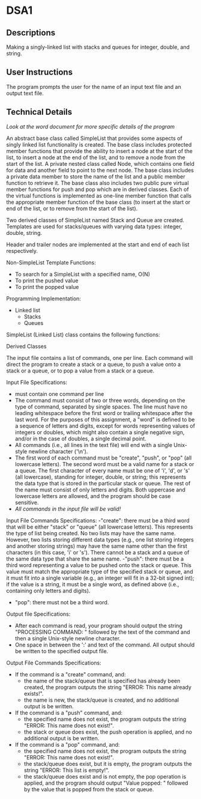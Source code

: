 # DSA1

Descriptions
-
Making a singly-linked list with stacks and queues for integer, double, and string.


User Instructions
-
The program prompts the user for the name of an input text file and an output text file. 

Technical Details
-
*Look at the word document for more specific details of the program*

An abstract base class called SimpleList that provides some aspects of singly linked list functionality is created. The base class includes protected member functions that provide the ability to insert a node at the start of the list, to insert a node at the end of the list, and to remove a node from the start of the list. A private nested class called Node, which contains one field for data and another field to point to the next node.  The base class includes a private data member to store the name of the list and a public member function to retrieve it. The base class also includes two public pure virtual member functions for push and pop which are in derived classes. Each of the virtual functions is implemented as one-line member function that calls the appropriate member function of the base class (to insert at the start or end of the list, or to remove from the start of the list).

Two derived classes of SimpleList named Stack and Queue are created. Templates are used for stacks/queues with varying data types: integer, double, string.

Header and trailer nodes are implemented at the start and end of each list respectively.

Non-SimpleList Template Functions:
- To search for a SimpleList with a specified name, O(N)
- To print the pushed value
- To print the popped value 


Programming Implementation:
- Linked list
  - Stacks
  - Queues
  
SimpleList (Linked List) class contains the following functions:

Derived Classes

The input file contains a list of commands, one per line. Each command will direct the program to create a stack or a queue, to push a value onto a stack or a queue, or to pop a value from a stack or a queue.

Input File Specifications:
- must contain one command per line
- The command must consist of two or three words, depending on the type of command, separated by single spaces. The line must have no leading whitespace before the first word or trailing whitespace after the last word. For the purposes of this assignment, a "word" is defined to be a sequence of letters and digits, except for words representing values of integers or doubles, which might also contain a single negative sign, and/or in the case of doubles, a single decimal point.
-  All commands (i.e., all lines in the text file) will end with a single Unix-style newline character ('\n').
- The first word of each command must be "create", "push", or "pop" (all lowercase letters). The second word must be a valid name for a stack or a queue. The first character of every name must be one of 'i', 'd', or 's' (all lowercase), standing for integer, double, or string; this represents the data type that is stored in the particular stack or queue. The rest of the name must consist of only letters and digits. Both uppercase and lowercase letters are allowed, and the program should be case sensitive.
- *All commands in the input file will be valid!*

Input File Commands Specifications:
-"create": there must be a third word that will be either "stack" or "queue" (all lowercase letters). This represents the type of list being created. No two lists may have the same name. However, two lists storing different data types (e.g., one list storing integers and another storing strings) may have the same name other than the first characters (in this case, 'i' or 's'). There cannot be a stack and a queue of the same data type that share the same name.
-"push": there must be a third word representing a value to be pushed onto the stack or queue. This value must match the appropriate type of the specified stack or queue, and it must fit into a single variable (e.g., an integer will fit in a 32-bit signed int); if the value is a string, it must be a single word, as defined above (i.e., containing only letters and digits).
- "pop": there must not be a third word.


Output file Specifications:
- After each command is read, your program should output the string "PROCESSING COMMAND: " followed by the text of the command and then a single Unix-style newline character.
- One space in between the ':' and text of the command. All output should be written to the specified output file.

Output File Commands Specifications:
- If the command is a "create" command, and:
  - the name of the stack/queue that is specified has already been created, the program outputs the string "ERROR: This name already exists!".
  - the name is new, the stack/queue is created, and no additional output is be written.
- If the command is a "push" command, and:
  - the specified name does not exist, the program outputs the string "ERROR: This name does not exist!".
  - the stack or queue does exist, the push operation is applied, and no additional output is be written.
- If the command is a "pop" command, and:
  - the specified name does not exist, the program outputs the string "ERROR: This name does not exist!".
  - the stack/queue does exist, but it is empty, the program outputs the string "ERROR: This list is empty!". 
  - the stack/queue does exist and is not empty, the pop operation is applied, and the program should output "Value popped: " followed by the value that is popped from the stack or queue.  


